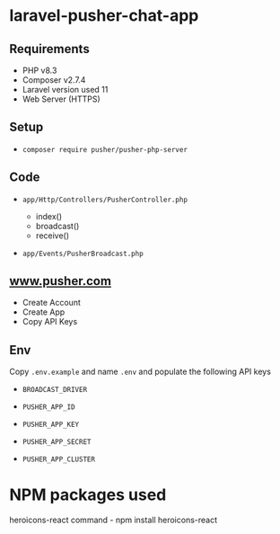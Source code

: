 # laravel-pusher-chat-app
## Requirements

- PHP v8.3
- Composer v2.7.4
- Laravel version used 11
- Web Server (HTTPS)

## Setup

- `composer require pusher/pusher-php-server`

## Code

- `app/Http/Controllers/PusherController.php`
    - index()
    - broadcast()
    - receive()


- `app/Events/PusherBroadcast.php`


## www.pusher.com

- Create Account
- Create App
- Copy API Keys

## Env

Copy `.env.example` and name `.env` and populate the following API keys

- `BROADCAST_DRIVER`


- `PUSHER_APP_ID`
- `PUSHER_APP_KEY`
- `PUSHER_APP_SECRET`
- `PUSHER_APP_CLUSTER`

# NPM packages used
 heroicons-react command - npm install heroicons-react
